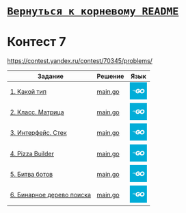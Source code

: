 # [__```Вернуться к корневому README```__](https://github.com/enikk500/CFU/blob/main/README.md)
# Контест 7
https://contest.yandex.ru/contest/70345/problems/

| Задание | Решение | Язык |
| --- | --- | --- |
| [1. Какой тип](https://contest.yandex.ru/contest/70345/problems/1/) | [main.go](https://github.com/enikk500/CFU/blob/main/Contests/Contest-2024-10-30/01/main.go) | [<img src="https://github.com/enikk500/CFU/blob/main/img/go.jpg" width="40"/>]() |
| [2. Класс. Матрица](https://contest.yandex.ru/contest/70345/problems/2/) | [main.go](https://github.com/enikk500/CFU/blob/main/Contests/Contest-2024-10-30/02/main.go) | [<img src="https://github.com/enikk500/CFU/blob/main/img/go.jpg" width="40"/>]() |
| [3. Интерфейс. Стек](https://contest.yandex.ru/contest/70345/problems/3/) | [main.go](https://github.com/enikk500/CFU/blob/main/Contests/Contest-2024-10-30/03/main.go) | [<img src="https://github.com/enikk500/CFU/blob/main/img/go.jpg" width="40"/>]() |
| [4. Pizza Builder](https://contest.yandex.ru/contest/70345/problems/4/) | [main.go](https://github.com/enikk500/CFU/blob/main/Contests/Contest-2024-10-30/04/main.go) | [<img src="https://github.com/enikk500/CFU/blob/main/img/go.jpg" width="40"/>]() |
| [5. Битва ботов](https://contest.yandex.ru/contest/70345/problems/5/) | [main.go](https://github.com/enikk500/CFU/blob/main/Contests/Contest-2024-10-30/05/main.go) | [<img src="https://github.com/enikk500/CFU/blob/main/img/go.jpg" width="40"/>]() |
| [6. Бинарное дерево поиска](https://contest.yandex.ru/contest/70345/problems/6/) | [main.go](https://github.com/enikk500/CFU/blob/main/Contests/Contest-2024-10-30/06/main.go) | [<img src="https://github.com/enikk500/CFU/blob/main/img/go.jpg" width="40"/>]() |

